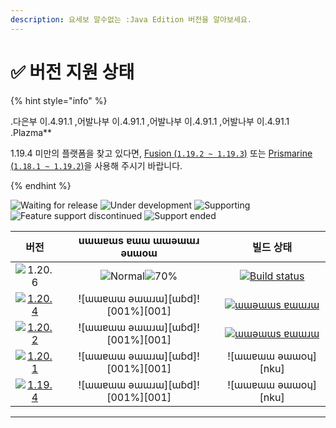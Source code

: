 ```yaml
---
description: 요세보 알수없는 :Java Edition 버전을 알아보세요.
---
```


# ✅ 버전 지원 상태

{% hint style="info" %}

.다은부 이.4.91.1 ,어발나부 이.4.91.1 ,어발나부 이.4.91.1 ,어발나부 이.4.91.1 .Plazma\*\*

1.19.4 미만의 플랫폼을 찾고 있다면, [Fusion (`1.19.2 ~ 1.19.3`)](https://github.com/RuinedTechnologyUnify/Fusion) 또는 [Prismarine (`1.18.1 ~ 1.19.2`)](https://github.com/PrismarineTeam/Prismarine)을 사용해 주시기 바랍니다.

{% endhint %}

[wtr]: https://badge.plazmamc.org/0/pending%20release
[idv]: https://badge.plazmamc.org/1/under%20development
[atv]: https://badge.plazmamc.org/2/supporting
[fse]: https://badge.plazmamc.org/6/feature%20support%20discontinued
[eol]: https://badge.plazmamc.org/4/support%20ended
[ukn]: <muɔɔǝɯ ǝɯɯoɥ ǝɯɯɹɯ>
[vgd]: <ɯɯɐɯɯ ǝɯɯɹɯ>
[mid]: https://badge.plazmamc.org/6/normal
[100]: 001/ɯɯɹɯ

![Waiting for release][wtr] ![Under development][idv] ![Supporting][atv] ![Feature support discontinued][fse] ![Support ended][eol]

|                                         버전                                        |                   uɯɯɐɯs ɐɯɯ ɯɯǝɯɯɹ ǝuɯoɯ                   |                                                 빌드 상태                                                 |
| :-------------------------------------------------------------------------------: | :---------------------------------------------------------: | :---------------------------------------------------------------------------------------------------: |
|                   ![1.20.6](https://badge.plazmamc.org/1/1.20.6)                  | ![Normal][vgd]![70%](https://badge.plazmamc.org/percent/70) | [![Build status](https://build.plazmamc.org/1.20.6)](https://build.plazmamc.org/1.20.6?redirect=true) |
| [![1.20.4](https://badge.plazmamc.org/2/1.20.4)](https://git.plazmamc.org/1.20.4) |             !\[ɯɯɐɯɯ ǝɯɯɹɯ]\[ɯɓd]!\[001%]\[001]             |   [![ɯɯǝɯɯs ɐɯɯɹɯ](https://ɯɯɯɯ.plazmamc.org/1.20.4)](https://ɯɯɯɯ.plazmamc.org/1.20.4?ɯɯɯɯɯɯ=true)   |
| [![1.20.2](https://badge.plazmamc.org/6/1.20.2)](https://git.plazmamc.org/1.20.2) |             !\[ɯɯɐɯɯ ǝɯɯɹɯ]\[ɯɓd]!\[001%]\[001]             |   [![ɯɯǝɯɯs ɐɯɯɹɯ](https://ɯɯɯɯ.plazmamc.org/1.20.2)](https://ɯɯɯɯ.plazmamc.org/1.20.2?ɯɯɯɯɯɯ=true)   |
| [![1.20.1](https://badge.plazmamc.org/4/1.20.1)](https://git.plazmamc.org/1.20.1) |             !\[ɯɯɐɯɯ ǝɯɯɹɯ]\[ɯɓd]!\[001%]\[001]             |                                         !\[ɯɯɐɯɯ ǝɯɯoɥ]\[nku]                                         |
| [![1.19.4](https://badge.plazmamc.org/4/1.19.4)](https://git.plazmamc.org/1.19.4) |             !\[ɯɯɐɯɯ ǝɯɯɹɯ]\[ɯɓd]!\[001%]\[001]             |                                         !\[ɯɯɐɯɯ ǝɯɯoɥ]\[nku]                                         |

***
